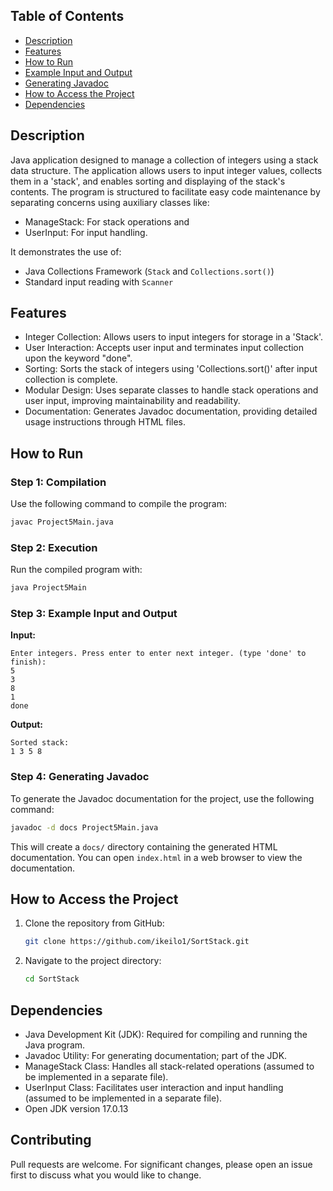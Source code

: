
## Table of Contents
- [Description](#description)
- [Features](#features)
- [How to Run](#how-to-run)
- [Example Input and Output](#step-3-example-input-and-output)
- [Generating Javadoc](#step-4-generating-javadoc)
- [How to Access the Project](#how-to-access-the-project)
- [Dependencies](#dependencies)


## Description
Java application designed to manage a collection of integers using a stack data structure. The application allows users to input integer values, collects them in a 'stack', and enables sorting and displaying of the stack's contents. The program is structured to facilitate easy code maintenance by separating concerns using auxiliary classes like:
- ManageStack: For stack operations and
- UserInput: For input handling.

It demonstrates the use of:
- Java Collections Framework (`Stack` and `Collections.sort()`)
- Standard input reading with `Scanner`

## Features
- Integer Collection: Allows users to input integers for storage in a 'Stack'.
- User Interaction: Accepts user input and terminates input collection upon the keyword "done".
- Sorting: Sorts the stack of integers using 'Collections.sort()' after input collection is complete.
- Modular Design: Uses separate classes to handle stack operations and user input, improving maintainability and readability.
- Documentation: Generates Javadoc documentation, providing detailed usage instructions through HTML files.
  

## How to Run

### Step 1: Compilation
Use the following command to compile the program:
```sh
javac Project5Main.java
```

### Step 2: Execution
Run the compiled program with:
```sh
java Project5Main
```

### Step 3: Example Input and Output
**Input:**
```
Enter integers. Press enter to enter next integer. (type 'done' to finish):
5
3
8
1
done

```

**Output:**
```
Sorted stack:
1 3 5 8
```

### Step 4: Generating Javadoc
To generate the Javadoc documentation for the project, use the following command:
```sh
javadoc -d docs Project5Main.java
```

This will create a `docs/` directory containing the generated HTML documentation. You can open `index.html` in a web browser to view the documentation.

## How to Access the Project
1. Clone the repository from GitHub:
    ```sh
    git clone https://github.com/ikeilo1/SortStack.git
    ```
2. Navigate to the project directory:
    ```sh
    cd SortStack
    ```

## Dependencies
- Java Development Kit (JDK): Required for compiling and running the Java program.
- Javadoc Utility: For generating documentation; part of the JDK.
- ManageStack Class: Handles all stack-related operations (assumed to be implemented in a separate file).
- UserInput Class: Facilitates user interaction and input handling (assumed to be implemented in a separate file).
- Open JDK version 17.0.13

## Contributing
Pull requests are welcome. For significant changes, please open an issue first to discuss what you would like to change.
